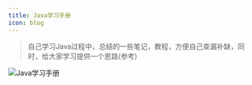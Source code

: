 ```yaml
---
title: Java学习手册
icon: blog
---
```


> 自己学习Java过程中，总结的一些笔记，教程，方便自己查漏补缺，同时，给大家学习提供一个思路(参考)

![Java学习手册](https://javaxiaobear-1301481032.cos.ap-guangzhou.myqcloud.com/picture-bed/Java%E5%AD%A6%E4%B9%A0%E6%89%8B%E5%86%8C.png)